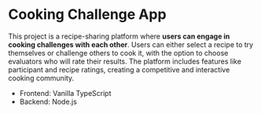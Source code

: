 # Cooking Challenge App

This project is a recipe-sharing platform where **users can engage in cooking challenges with each other**.
Users can either select a recipe to try themselves or challenge others to cook it, with the option to choose evaluators who will rate their results. The platform includes features like participant and recipe ratings, creating a competitive and interactive cooking community.

- Frontend: Vanilla TypeScript
- Backend: Node.js